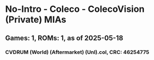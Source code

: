 # No-Intro - Coleco - ColecoVision (Private) MIAs
## Games: 1, ROMs: 1, as of 2025-05-18

### CVDRUM (World) (Aftermarket) (Unl).col, CRC: 46254775
